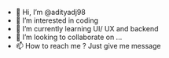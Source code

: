 - 👋 Hi, I’m @adityadj98
- 👀 I’m interested in coding
- 🌱 I’m currently learning UI/ UX and backend
- 💞️ I’m looking to collaborate on ...
- 📫 How to reach me ? Just give me message

<!---
adityadj98/adityadj98 is a ✨ special ✨ repository because its `README.md` (this file) appears on your GitHub profile.
You can click the Preview link to take a look at your changes.
--->
